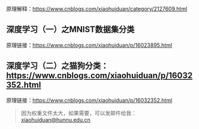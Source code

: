 原理解释：https://www.cnblogs.com/xiaohuiduan/category/2127609.html

## 深度学习（一）之MNIST数据集分类

原理链接：https://www.cnblogs.com/xiaohuiduan/p/16023895.html

## 深度学习（二）之猫狗分类：https://www.cnblogs.com/xiaohuiduan/p/16032352.html
原理链接：https://www.cnblogs.com/xiaohuiduan/p/16032352.html
> 因为权重文件太大，如果需要，可以发邮件给我：xiaohuiduan@hunnu.edu.cn